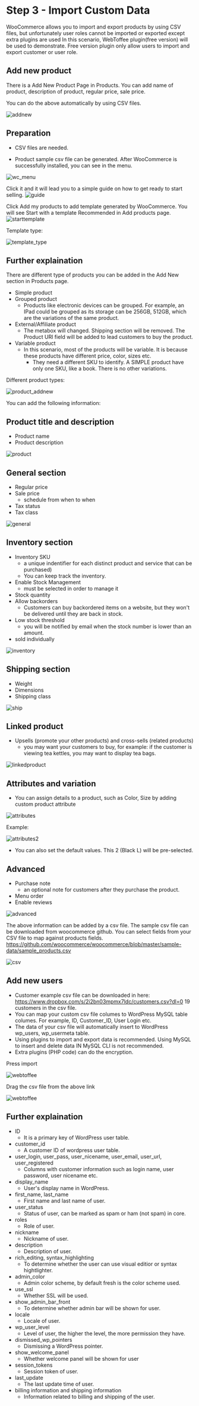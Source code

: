 # Step 3 - Import Custom Data

WooCommerce allows you to import and export products by using CSV files, but unfortunately user roles cannot be imported or exported except extra plugins are used
In this scenario, WebToffee plugin(free version) will be used to demonstrate. Free version plugin only allow users to import and export customer or user role.

## Add new product
There is a Add New Product Page in Products. You can add name of product, description of product, regular price, sale price.

You can do the above automatically by using CSV files.

![addnew](./assets/addnew_gui.png)

## Preparation
- CSV files are needed. 

- Product sample csv file can be generated. After WooCommerce is successfully installed, you can see in the menu.

![wc_menu](./assets/wc_menu.png)

Click it and it will lead you to a simple guide on how to get ready to start selling.
![guide](./assets/guide.png)

Click Add my products to add template generated by WooCommerce. You will see Start with a template Recommended in Add products page.
![starttemplate](./assets/starttemplate.png)

Template type:

![template_type](./assets/template_type.png)

## Further explaination
There are different type of products you can be added in the Add New section in Products page.
- Simple product
- Grouped product
   - Products like electronic devices can be grouped. For example, an IPad could be grouped as its storage can be 256GB, 512GB, which are the variations of the same product.
- External/Affiliate product
   - The metabox will changed. Shipping section will be removed. The Product URl field will be added to lead customers to buy the product.
- Variable product
   - In this scenario, most of the products will be variable. It is because these products have different price, color, sizes etc.
      - They need a different SKU to identify. A SIMPLE product have only one SKU, like a book. There is no other variations.
      
Different product types:

![product_addnew](./assets/product_addnew.png)

You can add the following information:

## Product title and description 
- Product name
- Product description

![product](./assets/productnamedesc.png)

## General section 
- Regular price
- Sale price 
   - schedule from when to when
- Tax status
- Tax class 

![general](./assets/general.png)

## Inventory section 
- Inventory SKU 
  - a unique indentifier for each distinct product and service that can be purchased)
  - You can keep track the inventory.
- Enable Stock Management 
    - must be selected in order to manage it
- Stock quantity 
- Allow backorders 
  - Customers can buy backordered items on a website, but they won't be delivered until they are back in stock.
- Low stock threshold
  - you will be notified by email when the stock number is lower than an amount.
- sold individually 

![inventory](./assets/inventory.png)

## Shipping section 
- Weight
- Dimensions
- Shipping class

![ship](./assets/shipping.png)

## Linked product
- Upsells (promote your other products) and cross-sells (related products)
   - you may want your customers to buy, for example: if the customer is viewing tea kettles, you may want to display tea bags.
   
![linkedproduct](./assets/linkedproduct.png)

## Attributes and variation
- You can assign details to a product, such as Color, Size by adding custom product attribute

![attributes](./assets/attributes.png)

Example:

![attributes2](./assets/defaultvalues.png)

- You can also set the default values. This 2 (Black L) will be pre-selected.


## Advanced
- Purchase note 
   - an optional note for customers after they purchase the product.
- Menu order  
- Enable reviews

![advanced](./assets/advanced.png)

The above information can be added by a csv file. The sample csv file can be downloaded from woocommerce github. 
You can select fields from your CSV file to map against products fields. 
https://github.com/woocommerce/woocommerce/blob/master/sample-data/sample_products.csv

![csv](./assets/csv_example_colume.png)

## Add new users
- Customer example csv file can be downloaded in here:
https://www.dropbox.com/s/2i2bn03mpmx7ldc/customers.csv?dl=0
19 customers in the csv file.
- You can map your custom csv file columes to WordPress MySQL table columes. For example, ID, Customer_ID, User Login etc. 
- The data of your csv file will automatically insert to WordPress wp_users, wp_usermeta table.
- Using plugins to import and export data is recommended. Using MySQL to insert and delete data IN MySQL CLI is not recommended.
- Extra plugins (PHP code) can do the encryption.

Press import

![webtoffee](./assets/webtoffeeimex.png)

Drag the csv file from the above link

![webtoffee](./assets/webtoffeedrag.png)

## Further explaination

- ID
   - It is a primary key of WordPress user table. 
- customer_id
   - A customer ID of wordpress user table. 
- user_login, user_pass, user_nicename, user_email, user_url, user_registered
   - Columns with customer information such as login name, user password, user nicename etc.
- display_name
   - User's display name in WordPress.
- first_name, last_name
   - First name and last name of user.
- user_status
   - Status of user, can be marked as spam or ham (not spam) in core.
- roles
   - Role of user.
- nickname
   - Nickname of user.
- description
   - Description of user.
- rich_editing, syntax_highlighting
   - To determine whether the user can use visual editior or syntax hightlighter.
- admin_color
   - Admin color scheme, by default fresh is the color scheme used.
- use_ssl
   - Whether SSL will be used.
- show_admin_bar_front
   - To determine whether admin bar will be shown for user.
- locale
   - Locale of user.
- wp_user_level
   - Level of user, the higher the level, the more permission they have.
- dismissed_wp_pointers
   - Dismissing a WordPress pointer.
- show_welcome_panel
   - Whether welcome panel will be shown for user
- session_tokens
   - Session token of user.
- last_update
   - The last update time of user.
- billing information and shipping information
   - Information related to billing and shipping of the user.



